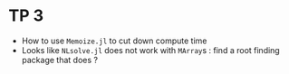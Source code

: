 # TP 3

* How to use `Memoize.jl` to cut down compute time
* Looks like `NLsolve.jl` does not work with `MArray`s : find a root finding package that does ?

